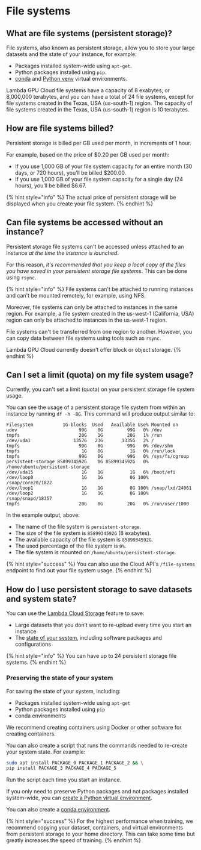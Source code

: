 # File systems

## What are file systems (persistent storage)?

File systems, also known as persistent storage, allow you to store your large datasets and the state of your instance, for example:

* Packages installed system-wide using `apt-get`.
* Python packages installed using `pip`.
* [conda](../software/virtual-environments-and-docker-containers.md#creating-a-conda-virtual-environment) and [Python venv](../software/virtual-environments-and-docker-containers.md#creating-a-python-virtual-environment) virtual environments.

Lambda GPU Cloud file systems have a capacity of 8 exabytes, or 8,000,000 terabytes, and you can have a total of 24 file systems, except for file systems created in the Texas, USA (us-south-1) region. The capacity of file systems created in the Texas, USA (us-south-1) region is 10 terabytes.

## How are file systems billed?

Persistent storage is billed per GB used per month, in increments of 1 hour.

For example, based on the price of $0.20 per GB used per month:

* If you use 1,000 GB of your file system capacity for an entire month (30 days, or 720 hours), you’ll be billed $200.00.
* If you use 1,000 GB of your file system capacity for a single day (24 hours), you’ll be billed $6.67.

{% hint style="info" %}
The actual price of persistent storage will be displayed when you create your file system.
{% endhint %}

## Can file systems be accessed without an instance?

Persistent storage file systems can't be accessed unless attached to an instance _at the time the instance is launched_.

For this reason, _it's recommended that you keep a local copy of the files you have saved in your persistent storage file systems_. This can be done using `rsync`.

{% hint style="info" %}
File systems can't be attached to running instances and can't be mounted remotely, for example, using NFS.

Moreover, file systems can only be attached to instances in the same region. For example, a file system created in the us-west-1 (California, USA) region can only be attached to instances in the us-west-1 region.

File systems can't be transferred from one region to another. However, you can copy data between file systems using tools such as `rsync`.

Lambda GPU Cloud currently doesn't offer block or object storage.
{% endhint %}

## Can I set a limit (quota) on my file system usage?

Currently, you can't set a limit (quota) on your persistent storage file system usage.

You can see the usage of a persistent storage file system from within an instance by running `df -h -BG`. This command will produce output similar to:

```
Filesystem           1G-blocks  Used   Available Use% Mounted on
udev                       99G    0G         99G   0% /dev
tmpfs                      20G    1G         20G   1% /run
/dev/vda1                1357G   23G       1335G   2% /
tmpfs                      99G    0G         99G   0% /dev/shm
tmpfs                       1G    0G          1G   0% /run/lock
tmpfs                      99G    0G         99G   0% /sys/fs/cgroup
persistent-storage 8589934592G    0G 8589934592G   0% /home/ubuntu/persistent-storage
/dev/vda15                  1G    1G          1G   6% /boot/efi
/dev/loop0                  1G    1G          0G 100% /snap/core20/1822
/dev/loop1                  1G    1G          0G 100% /snap/lxd/24061
/dev/loop2                  1G    1G          0G 100% /snap/snapd/18357
tmpfs                      20G    0G         20G   0% /run/user/1000
```

In the example output, above:

* The name of the file system is `persistent-storage`.
* The size of the file system is `8589934592G` (8 exabytes).
* The available capacity of the file system is `8589934592G`.
* The used percentage of the file system is `0%`.
* The file system is mounted on `/home/ubuntu/persistent-storage`.

{% hint style="success" %}
You can also use the Cloud API's `/file-systems` endpoint to find out your file system usage.
{% endhint %}

## How do I use persistent storage to save datasets and system state?

You can use the [Lambda Cloud Storage](https://lambdalabs.com/blog/persistent-storage-beta/) feature to save:

* Large datasets that you don’t want to re-upload every time you start an instance
* The [state of your system](file-systems.md#preserving-the-state-of-your-system), including software packages and configurations

{% hint style="info" %}
You can have up to 24 persistent storage file systems.
{% endhint %}

### Preserving the state of your system <a href="#preserving-the-state-of-your-system" id="preserving-the-state-of-your-system"></a>

For saving the state of your system, including:

* Packages installed system-wide using `apt-get`
* Python packages installed using `pip`
* conda environments

We recommend creating containers using Docker or other software for creating containers.

You can also create a script that runs the commands needed to re-create your system state. For example:

```bash
sudo apt install PACKAGE_0 PACKAGE_1 PACKAGE_2 && \
pip install PACKAGE_3 PACKAGE_4 PACKAGE_5
```

Run the script each time you start an instance.

If you only need to preserve Python packages and not packages installed system-wide, you can [create a Python virtual environment](https://docs.lambdalabs.com/linux/create-python-virtual-environment/).

You can also create a [conda environment](https://docs.lambdalabs.com/linux/create-conda-virtual-environment/).

{% hint style="success" %}
For the highest performance when training, we recommend copying your dataset, containers, and virtual environments from persistent storage to your home directory. This can take some time but greatly increases the speed of training.
{% endhint %}
